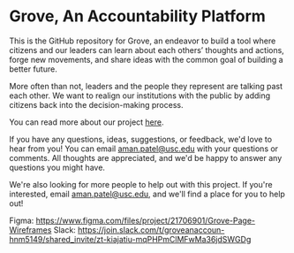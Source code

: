 # Grove, An Accountability Platform

This is the GitHub repository for Grove, an endeavor to build a tool where citizens and our leaders can learn about each others’ thoughts and actions, forge new movements, and share ideas with the common goal of building a better future.

More often than not, leaders and the people they represent are talking past each other. We want to realign our institutions with the public by adding citizens back into the decision-making process.

You can read more about our project [here](https://drive.google.com/file/d/1spyZwB-DbDNKNlOtm2hAkvy6j5_Tgs4a/view?usp=sharing). 

If you have any questions, ideas, suggestions, or feedback, we'd love to hear from you! You can email aman.patel@usc.edu with your questions or comments. All thoughts are appreciated, and we'd be happy to answer any questions you might have.

We're also looking for more people to help out with this project. If you're interested, email aman.patel@usc.edu, and we'll find a place for you to help out!

Figma: https://www.figma.com/files/project/21706901/Grove-Page-Wireframes
Slack: https://join.slack.com/t/groveanaccoun-hnm5149/shared_invite/zt-kiajatiu-mqPHPmClMFwMa36jdSWGDg
